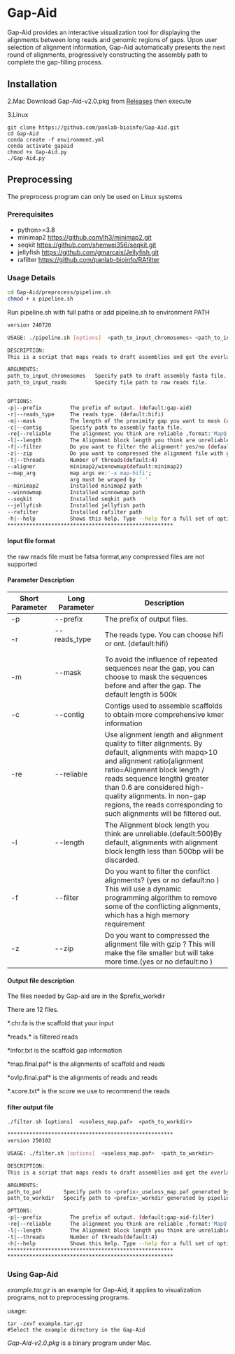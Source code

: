 # Gap-Aid

Gap-Aid provides an interactive visualization tool for displaying the alignments between long reads and genomic regions of gaps. Upon user selection of alignment information, Gap-Aid automatically presents the next round of alignments, progressively constructing the assembly path to complete the gap-filling process. 


## Installation



<!--1. Windows:
Download Gap-Aid-v2.0.exe from [Releases](https://github.com/panlab-bioinfo/Gap-Aid/releases) then execute-->

2.Mac 
Download Gap-Aid-v2.0.pkg from [Releases](https://github.com/panlab-bioinfo/Gap-Aid/releases) then execute

3.Linux
```
git clone https://github.com/panlab-bioinfo/Gap-Aid.git
cd Gap-Aid
conda create -f environment.yml
conda activate gapaid
chmod +x Gap-Aid.py
./Gap-Aid.py
```

## Preprocessing

The preprocess program  can only be used on Linux systems

### Prerequisites

* python>=3.8
* minimap2 https://github.com/lh3/minimap2.git
* seqkit https://github.com/shenwei356/seqkit.git
* jellyfish https://github.com/gmarcais/Jellyfish.git
* rafilter https://github.com/panlab-bioinfo/RAfilter


### Usage Details
```bash
cd Gap-Aid/preprocess/pipeline.sh
chmod + x pipeline.sh
```

Run pipeline.sh with full paths or add pipeline.sh to environment PATH

```bash  
version 240720

USAGE: ./pipeline.sh [options]  <path_to_input_chromosomes> <path_to_input_reads>

DESCRIPTION:
This is a script that maps reads to draft assemblies and get the overlaps of reads

ARGUMENTS:
path_to_input_chromosomes   Specify path to draft assembly fasta file.
path_to_input_reads         Specify file path to raw reads file.


OPTIONS:
-p|--prefix         The prefix of output. (default:gap-aid)
-r|--reads_type     The reads type. (default:hifi)
-m|--mask           The length of the proximity gap you want to mask (default:500000).
-c|--contig         Specify path to assembly fasta file.
-re|--reliable      The alignment you think are reliable ,format:'MapQ aligned_ratio'.(default:'10 0.6')
-l|--length         The Alignment block length you think are unreliable.(default:500)
-f|--filter         Do you want to filter the alignment? yes/no (default:no)
-z|--zip            Do you want to compressed the alignment file with gzip ? yes/no (default:no)
-t|--threads        Number of threads(default:4)
--aligner           minimap2/winnowmap(default:minimap2) 
--map_arg           map args ex:'-x map-hifi';
                    arg must be wraped by ' '
--minimap2          Installed minimap2 path
--winnowmap         Installed winnowmap path         
--seqkit            Installed seqkit path
--jellyfish         Installed jellyfish path
--rafilter          Installed rafilter path
-h|--help           Shows this help. Type --help for a full set of options.
*****************************************************
```
#### Input file format
the raw reads file must be fatsa format,any compressed files are not supported

#### Parameter Description
|Short Parameter  |  Long Parameter |  Description|
|--------|------------------|-----------------------|
|-p |   --prefix  　 | The prefix of output files.  |
|-r |  --reads_type 　　　 | The reads type.  You can choose hifi or ont. (default:hifi)  |
|-m |  --mask 　　　 | To avoid the influence of repeated sequences near the gap, you can choose to mask the sequences before and after the gap. The default length is 500k  |
|-c |  --contig　　　  | Contigs used to assemble scaffolds to obtain more comprehensive kmer information  |
|-re | --reliable 　 | Use alignment length and alignment quality to filter alignments. By default, alignments with mapq>10 and alignment ratio(alignment ratio=Alignment block length / reads sequence length) greater than 0.6 are considered high-quality alignments. In non-gap regions, the reads corresponding to such alignments will be filtered out.  |
|-l |--length | The Alignment block length you think are unreliable.(default:500)By default, alignments with alignment block length less than 500bp will be discarded.
|-f |  --filter　   | Do you want to filter the conflict alignments? (yes or no default:no ) This will use a dynamic programming algorithm to remove some of the conflicting alignments, which has a high memory requirement |
|-z |  --zip　   | Do you want to compressed the alignment file with gzip ? This will make the file smaller but will take more time.(yes or no default:no ) |


#### Output file description
The files needed by Gap-aid are in the $prefix_workdir

There are 12 files.

*.chr.fa is the scaffold that your input

*reads.\* is filtered reads

*infor.txt is the scaffold gap information

*map.final.paf\* is the alignments of scaffold and reads

*ovlp.final.paf\* is the alignments of reads and reads

*.score.txt\* is the score we use to recommend the reads
#### filter output file
```
./filter.sh [options]  <useless_map.paf>  <path_to_workdir>
```
```bash  
*****************************************************
version 250102

USAGE: ./filter.sh [options]  <useless_map.paf>  <path_to_workdir>

DESCRIPTION:
This is a script that maps reads to draft assemblies and get the overlaps of reads

ARGUMENTS:
path_to_paf       Specify path to <prefix>_useless_map.paf generated by pipeline.sh.
path_to_workdir   Specify path to <prefix>_workdir generated by pipeline.sh.(e.g.,gap-aid_workdir)

OPTIONS:
-p|--prefix         The prefix of output. (default:gap-aid-filter)
-re|--reliable      The alignment you think are reliable ,format:'MapQ aligned_ratio'.(default:'0 0.5')
-l|--length         The Alignment block length you think are unreliable.(default:1000)
-t|--threads        Number of threads(default:4)
-h|--help           Shows this help. Type --help for a full set of options.
*****************************************************
*****************************************************
```


### Using Gap-Aid

*example.tar.gz* is an example for Gap-Aid, it applies to visualization programs, not to preprocessing programs.

usage:
```
tar -zxvf example.tar.gz
#Select the example directory in the Gap-Aid
```


<!--*Gap-Aid-v2.0.exe* is a binary program under Windows.-->

*Gap-Aid-v2.0.pkg* is a binary program under Mac.
